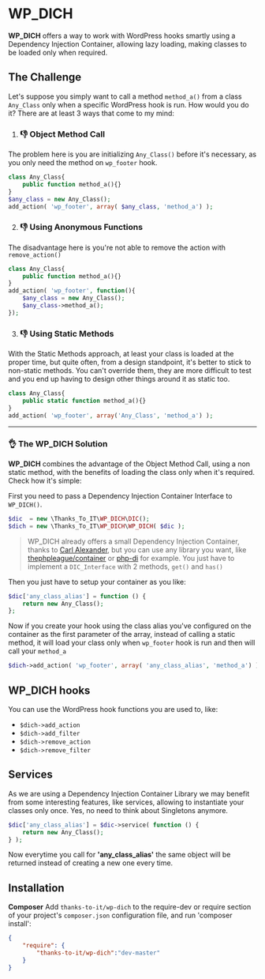 # WP_DICH
**WP_DICH** offers a way to work with WordPress hooks smartly using a Dependency Injection Container, allowing lazy loading, making classes to be loaded only when required.

## The Challenge
Let's suppose you simply want to call a method `method_a()` from a class `Any_Class` only when a specific WordPress hook is run. How would you do it? There are at least 3 ways that come to my mind: 

1. ### :-1: Object Method Call
The problem here is you are initializing `Any_Class()` before it's necessary, as you only need the method on `wp_footer` hook.  
```php
class Any_Class{
	public function method_a(){}
}
$any_class = new Any_Class();
add_action( 'wp_footer', array( $any_class, 'method_a') );
```

2. ### :-1: Using Anonymous Functions 
The disadvantage here is you're not able to remove the action with `remove_action()` 
```php
class Any_Class{
	public function method_a(){}
}
add_action( 'wp_footer', function(){
	$any_class = new Any_Class();
	$any_class->method_a();
});
```

3. ### :-1: Using Static Methods
With the Static Methods approach, at least your class is loaded at the proper time, but quite often, from a design standpoint, it's better to stick to non-static methods. You can't override them, they are more difficult to test and you end up having to design other things around it as static too. 
```php
class Any_Class{
	public static function method_a(){}
}
add_action( 'wp_footer', array('Any_Class', 'method_a') );
```


---


### :ok_hand: The WP_DICH Solution
**WP_DICH** combines the advantage of the Object Method Call, using a non static method, with the benefits of loading the class only when it's required. Check how it's simple:

First you need to pass a Dependency Injection Container Interface to `WP_DICH()`.  
```php
$dic  = new \Thanks_To_IT\WP_DICH\DIC();
$dich = new \Thanks_To_IT\WP_DICH\WP_DICH( $dic );
```
> WP_DICH already offers a small Dependency Injection Container, thanks to [Carl Alexander](https://carlalexander.ca/dependency-injection-wordpress/), but you can use any library you want, like [thephpleague/container](https://github.com/thephpleague/container) or [php-di](http://php-di.org/) for example. You just have to implement a `DIC_Interface` with 2 methods, `get()` and `has()`

Then you just have to setup your container as you like:
```php
$dic['any_class_alias'] = function () {
	return new Any_Class();
};
```

Now if you create your hook using the class alias you've configured on the container as the first parameter of the array, instead of calling a static method, it will load your class only when `wp_footer` hook is run and then will call your `method_a`
```php
$dich->add_action( 'wp_footer', array( 'any_class_alias', 'method_a') );
```

## WP_DICH hooks
You can use the WordPress hook functions you are used to, like:

- `$dich->add_action`
- `$dich->add_filter`
- `$dich->remove_action`
- `$dich->remove_filter`

## Services
As we are using a Dependency Injection Container Library we may benefit from some interesting features, like services, allowing to instantiate your classes only once. Yes, no need to think about Singletons anymore.

```php
$dic['any_class_alias'] = $dic->service( function () {
	return new Any_Class();
} );
```
Now everytime you call for **'any_class_alias'** the same object will be returned instead of creating a new one every time.


## Installation
**Composer**
Add `thanks-to-it/wp-dich` to the require-dev or require section of your project's `composer.json` configuration file, and run 'composer install':
```json
{
    "require": {
        "thanks-to-it/wp-dich":"dev-master"
    }
}
```
